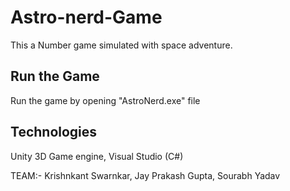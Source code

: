 # Astro-nerd-Game
This a Number game simulated with space adventure.
## Run the Game
Run the game by opening "AstroNerd.exe" file
## Technologies
Unity 3D Game engine, Visual Studio (C#)

TEAM:- Krishnkant Swarnkar, Jay Prakash Gupta, Sourabh Yadav
